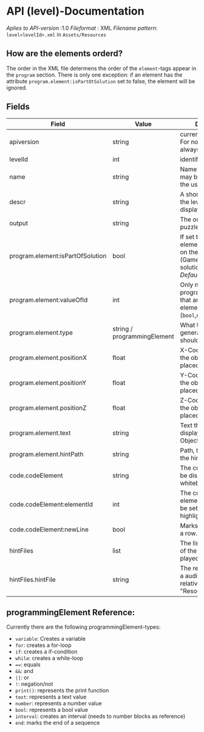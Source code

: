 # API (level)-Documentation
*Aplies to API-version* :1.0
*Fileformat* : XML
*Filename pattern*: `level<levelId>.xml` in `Assets/Resources`

## How are the elements orderd?
The order in the XML file determens the order of the `element`-tags appear in the `program` section. There is only one exception: if an element has the attribute `program.element:isPartOtSolution` set to false, the element will be ignored.

## Fields
 Field | Value | Description |
--- | --- | --- |
apiversion | string | current API version. For now this has to be always set to `10`.|
levelId | int | identifier for the level
name | string | Name of the level, that may be displayed to the user.|
descr | string | A short description of the level that may be displayed to the user.|
output | string | The output of the puzzle if applicable.|
program.element:isPartOfSolution | bool | If set to true, this element has to be set on the solution (GameBoard) for the solution to be correct. *Default value: `false`*|
program.element:valueOfId | int | Only needed for all programmingElements that are child elements. (These are (`bool`,`number` and `text`) 
program.element.type | string / programmingElement | What type the generated object should be of.|
program.element.positionX | float | X-Coordinate where the object should be placed.|
program.element.positionY | float | Y-Coordinate where the object should be placed.|
program.element.positionZ | float | Z-Coordinate where the object should be placed.|
program.element.text | string | Text that should be displayed on the Object.|
program.element.hintPath | string | Path, to audio file of the hint.|
code.codeElement | string | The code that should be displayed on the whiteboard.|
code.codeElement:elementId | int | The corrosponding element id. (Needs to be set for highlighting.)|
code.codeElement:newLine | bool | Marks *last* element of a row.|
hintFiles | list | The list of audio hints of the level. Will be played in order.
hintFiles.hintFile | string | The resource path for a audio-level-hint relative to the "Resources" folder.

## programmingElement Reference:
Currently there are the following programmingElement-types:
- `variable`: Creates a variable
- `for`: creates a for-loop
- `if`: creates a if-condition
- `while`: creates a while-loop
- `==`: equals
- `&&`: and
- `||`: or
- `!`: negation/not
- `print()`: represents the print function
- `text`: represents a text value
- `number`: represents a number value
- `bool`: represents a bool value
- `interval`: creates an interval (needs to number blocks as reference)
- `end`: marks the end of a sequence

